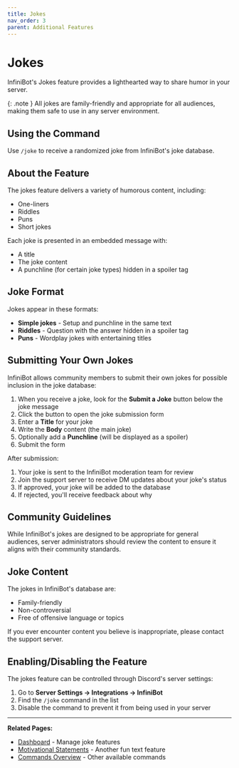 ```yaml
---
title: Jokes
nav_order: 3
parent: Additional Features
---
```


# Jokes

InfiniBot's Jokes feature provides a lighthearted way to share humor in your server.

{: .note }
All jokes are family-friendly and appropriate for all audiences, making them safe to use in any server environment.

## Using the Command

Use `/joke` to receive a randomized joke from InfiniBot's joke database.

## About the Feature

The jokes feature delivers a variety of humorous content, including:
- One-liners
- Riddles
- Puns
- Short jokes

Each joke is presented in an embedded message with:
- A title
- The joke content
- A punchline (for certain joke types) hidden in a spoiler tag

## Joke Format

Jokes appear in these formats:
- **Simple jokes** - Setup and punchline in the same text
- **Riddles** - Question with the answer hidden in a spoiler tag
- **Puns** - Wordplay jokes with entertaining titles

## Submitting Your Own Jokes

InfiniBot allows community members to submit their own jokes for possible inclusion in the joke database:

1. When you receive a joke, look for the **Submit a Joke** button below the joke message
2. Click the button to open the joke submission form
3. Enter a **Title** for your joke
4. Write the **Body** content (the main joke)
5. Optionally add a **Punchline** (will be displayed as a spoiler)
6. Submit the form

After submission:
1. Your joke is sent to the InfiniBot moderation team for review
2. Join the support server to receive DM updates about your joke's status
3. If approved, your joke will be added to the database
4. If rejected, you'll receive feedback about why

## Community Guidelines

While InfiniBot's jokes are designed to be appropriate for general audiences, server administrators should review the content to ensure it aligns with their community standards.

## Joke Content

The jokes in InfiniBot's database are:
- Family-friendly
- Non-controversial
- Free of offensive language or topics

If you ever encounter content you believe is inappropriate, please contact the support server.

## Enabling/Disabling the Feature

The jokes feature can be controlled through Discord's server settings:

1. Go to **Server Settings → Integrations → InfiniBot**
2. Find the `/joke` command in the list
3. Disable the command to prevent it from being used in your server

---

**Related Pages:**
- [Dashboard](../core-features/Dashboard.md) - Manage joke features
- [Motivational Statements](Motivational-Statements.md) - Another fun text feature
- [Commands Overview](../getting-started/Commands.md) - Other available commands
